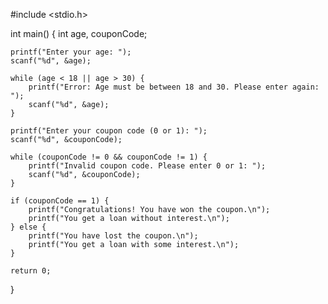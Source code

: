 #include <stdio.h>

int main() {
    int age, couponCode;

    printf("Enter your age: ");
    scanf("%d", &age);

    while (age < 18 || age > 30) {
        printf("Error: Age must be between 18 and 30. Please enter again: ");
        scanf("%d", &age);
    }

    printf("Enter your coupon code (0 or 1): ");
    scanf("%d", &couponCode);

    while (couponCode != 0 && couponCode != 1) {
        printf("Invalid coupon code. Please enter 0 or 1: ");
        scanf("%d", &couponCode);
    }

    if (couponCode == 1) {
        printf("Congratulations! You have won the coupon.\n");
        printf("You get a loan without interest.\n");
    } else {
        printf("You have lost the coupon.\n");
        printf("You get a loan with some interest.\n");
    }

    return 0;
}
